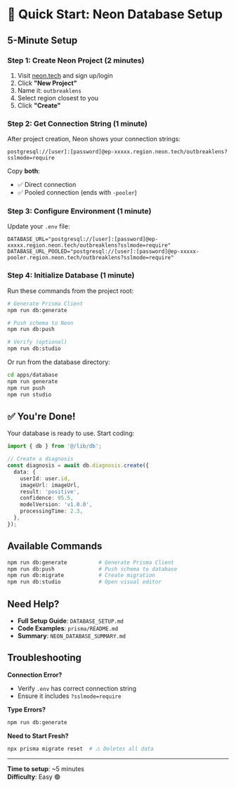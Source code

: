 # 🚀 Quick Start: Neon Database Setup

## 5-Minute Setup

### Step 1: Create Neon Project (2 minutes)

1. Visit [neon.tech](https://neon.tech) and sign up/login
2. Click **"New Project"**
3. Name it: `outbreaklens`
4. Select region closest to you
5. Click **"Create"**

### Step 2: Get Connection String (1 minute)

After project creation, Neon shows your connection strings:

```
postgresql://[user]:[password]@ep-xxxxx.region.neon.tech/outbreaklens?sslmode=require
```

Copy **both**:
- ✅ Direct connection
- ✅ Pooled connection (ends with `-pooler`)

### Step 3: Configure Environment (1 minute)

Update your `.env` file:

```env
DATABASE_URL="postgresql://[user]:[password]@ep-xxxxx.region.neon.tech/outbreaklens?sslmode=require"
DATABASE_URL_POOLED="postgresql://[user]:[password]@ep-xxxxx-pooler.region.neon.tech/outbreaklens?sslmode=require"
```

### Step 4: Initialize Database (1 minute)

Run these commands from the project root:

```bash
# Generate Prisma Client
npm run db:generate

# Push schema to Neon
npm run db:push

# Verify (optional)
npm run db:studio
```

Or run from the database directory:

```bash
cd apps/database
npm run generate
npm run push
npm run studio
```

## ✅ You're Done!

Your database is ready to use. Start coding:

```typescript
import { db } from '@/lib/db';

// Create a diagnosis
const diagnosis = await db.diagnosis.create({
  data: {
    userId: user.id,
    imageUrl: imageUrl,
    result: 'positive',
    confidence: 95.5,
    modelVersion: 'v1.0.0',
    processingTime: 2.3,
  },
});
```

## Available Commands

```bash
npm run db:generate          # Generate Prisma Client
npm run db:push              # Push schema to database
npm run db:migrate           # Create migration
npm run db:studio            # Open visual editor
```

## Need Help?

- **Full Setup Guide**: `DATABASE_SETUP.md`
- **Code Examples**: `prisma/README.md`
- **Summary**: `NEON_DATABASE_SUMMARY.md`

## Troubleshooting

**Connection Error?**
- Verify `.env` has correct connection string
- Ensure it includes `?sslmode=require`

**Type Errors?**
```bash
npm run db:generate
```

**Need to Start Fresh?**
```bash
npx prisma migrate reset  # ⚠️ Deletes all data
```

---

**Time to setup**: ~5 minutes  
**Difficulty**: Easy 🟢

